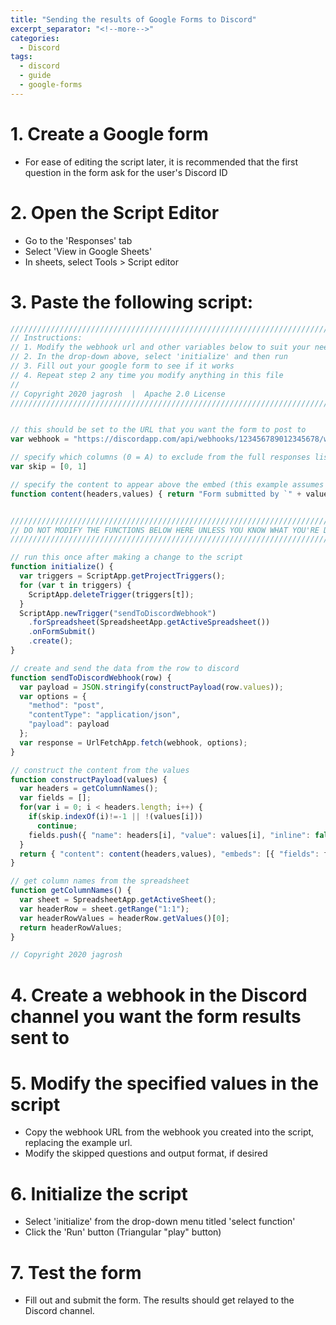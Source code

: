 ```yaml
---
title: "Sending the results of Google Forms to Discord"
excerpt_separator: "<!--more-->"
categories:
  - Discord
tags:
  - discord
  - guide 
  - google-forms
---
```


# 1. Create a Google form
* For ease of editing the script later, it is recommended that the first question in the form ask for the user's Discord ID

# 2. Open the Script Editor
* Go to the 'Responses' tab
* Select 'View in Google Sheets'
* In sheets, select Tools > Script editor

<!--more-->

# 3. Paste the following script:
```js
////////////////////////////////////////////////////////////////////////////
// Instructions:                                                          //
// 1. Modify the webhook url and other variables below to suit your needs //
// 2. In the drop-down above, select 'initialize' and then run            //
// 3. Fill out your google form to see if it works                        //
// 4. Repeat step 2 any time you modify anything in this file             //
//                                                                        //
// Copyright 2020 jagrosh  |  Apache 2.0 License                          //
////////////////////////////////////////////////////////////////////////////


// this should be set to the URL that you want the form to post to
var webhook = "https://discordapp.com/api/webhooks/123456789012345678/wOahkTHX4daNiCewEbh00kUgOttheReiCtHaTYoUh4v3FoUndThIsS3crEToKyEah" 

// specify which columns (0 = A) to exclude from the full responses list
var skip = [0, 1]

// specify the content to appear above the embed (this example assumes column A is a timestamp and B is a user ID
function content(headers,values) { return "Form submitted by `" + values[1].replace(/`/gi,"'") + " ` at `" + values[0] +"`:" }


//////////////////////////////////////////////////////////////////////////////
// DO NOT MODIFY THE FUNCTIONS BELOW HERE UNLESS YOU KNOW WHAT YOU'RE DOING //
//////////////////////////////////////////////////////////////////////////////

// run this once after making a change to the script
function initialize() {
  var triggers = ScriptApp.getProjectTriggers();
  for (var t in triggers) {
    ScriptApp.deleteTrigger(triggers[t]);
  }
  ScriptApp.newTrigger("sendToDiscordWebhook")
    .forSpreadsheet(SpreadsheetApp.getActiveSpreadsheet())
    .onFormSubmit()
    .create();
}

// create and send the data from the row to discord
function sendToDiscordWebhook(row) {
  var payload = JSON.stringify(constructPayload(row.values));
  var options = {
    "method": "post",
    "contentType": "application/json",
    "payload": payload
  };
  var response = UrlFetchApp.fetch(webhook, options);
}

// construct the content from the values
function constructPayload(values) {
  var headers = getColumnNames();
  var fields = [];
  for(var i = 0; i < headers.length; i++) {
    if(skip.indexOf(i)!=-1 || !(values[i]))
      continue;
    fields.push({ "name": headers[i], "value": values[i], "inline": false });
  }
  return { "content": content(headers,values), "embeds": [{ "fields": fields }] };
}

// get column names from the spreadsheet
function getColumnNames() {
  var sheet = SpreadsheetApp.getActiveSheet();
  var headerRow = sheet.getRange("1:1");
  var headerRowValues = headerRow.getValues()[0];
  return headerRowValues;
}

// Copyright 2020 jagrosh
```
# 4. Create a webhook in the Discord channel you want the form results sent to

# 5. Modify the specified values in the script
* Copy the webhook URL from the webhook you created into the script, replacing the example url.
* Modify the skipped questions and output format, if desired

# 6. Initialize the script
* Select 'initialize' from the drop-down menu titled 'select function'
* Click the 'Run' button (Triangular "play" button)

# 7. Test the form
* Fill out and submit the form. The results should get relayed to the Discord channel.
